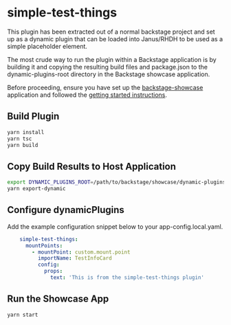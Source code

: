 # simple-test-things

This plugin has been extracted out of a normal backstage project and set up as a dynamic plugin that can be loaded into Janus/RHDH to be used as a simple placeholder element.

The most crude way to run the plugin within a Backstage application is by building it and copying the resulting build files and package.json to the dynamic-plugins-root directory in the Backstage showcase application.

Before proceeding, ensure you have set up the [backstage-showcase](https://github.com/janus-idp/backstage-showcase) application and followed the [getting started instructions](https://github.com/janus-idp/backstage-showcase/blob/main/showcase-docs/getting-started.md).

## Build Plugin

```bash
yarn install
yarn tsc
yarn build
```

## Copy Build Results to Host Application

```bash
export DYNAMIC_PLUGINS_ROOT=/path/to/backstage/showcase/dynamic-plugins-root
yarn export-dynamic
```

## Configure dynamicPlugins

Add the example configuration snippet below to your app-config.local.yaml.

```yaml
    simple-test-things:
      mountPoints:
        - mountPoint: custom.mount.point
          importName: TestInfoCard
          config:
            props:
              text: 'This is from the simple-test-things plugin'
```

## Run the Showcase App

```bash
yarn start
```
